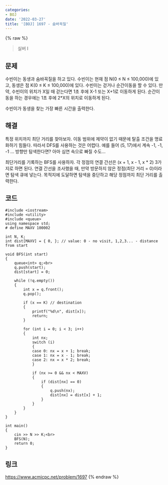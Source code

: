 ```yaml
---
categories:
- BOJ
date: '2022-03-27'
title: '[BOJ] 1697 - 숨바꼭질'
---
```


{% raw %}
> 실버 I<br>

## 문제
수빈이는 동생과 숨바꼭질을 하고 있다. 수빈이는 현재 점 N(0 ≤ N ≤ 100,000)에 있고, 동생은 점 K(0 ≤ K ≤ 100,000)에 있다. 수빈이는 걷거나 순간이동을 할 수 있다. 만약, 수빈이의 위치가 X일 때 걷는다면 1초 후에 X-1 또는 X+1로 이동하게 된다. 순간이동을 하는 경우에는 1초 후에 2*X의 위치로 이동하게 된다.

수빈이가 동생을 찾는 가장 빠른 시간을 출력한다.

##  해결
특정 위치까지 최단 거리를 찾아보자. 이동 범위에 제약이 없기 때문에 탈출 조건을 명료화하기 힘들다. 따라서 DFS를 사용하는 것은 어렵다. 예를 들어 (5, 17)에서 계속 -1, -1, -1 ... 방향만 탐색한다면? 아마 심연 속으로 빠질 수도...

최단거리를 기록하는 BFS를 사용하자. 각 정점의 연결 간선은 (x + 1, x - 1, x * 2) 3가지로 하면 된다. 연결 간선을 조사했을 때, 만약 방문하지 않은 정점(최단 거리 = 0)이라면 탐색 큐에 넣는다. 목적지에 도달하면 탐색을 중단하고 해당 정점까지 최단 거리를 출력한다.

## 코드
```
#include <iostream>
#include <utility>
#include <queue>
using namespace std;
# define MAXV 100002

int N, K;
int dist[MAXV] = { 0, }; // value: 0 - no visit, 1,2,3... - distance from start

void BFS(int start)
{
	queue<int> q;<br>
	q.push(start);
	dist[start] = 0;

	while (!q.empty())
	{
		int x = q.front();
		q.pop();

		if (x == K) // destination
		{
			printf("%d\n", dist[x]);
			return;
		}

		for (int i = 0; i < 3; i++)
		{
			int nx;
			switch (i)
			{
			case 0: nx = x + 1; break;
			case 1: nx = x - 1; break;
			case 2: nx = x * 2; break;
			}

			if (nx >= 0 && nx < MAXV)
			{
				if (dist[nx] == 0)
				{
					q.push(nx);
					dist[nx] = dist[x] + 1;
				}
			}
		}
	}
}

int main()
{
	cin >> N >> K;<br>
	BFS(N);
	return 0;
}
```

## 링크
https://www.acmicpc.net/problem/1697
{% endraw %}